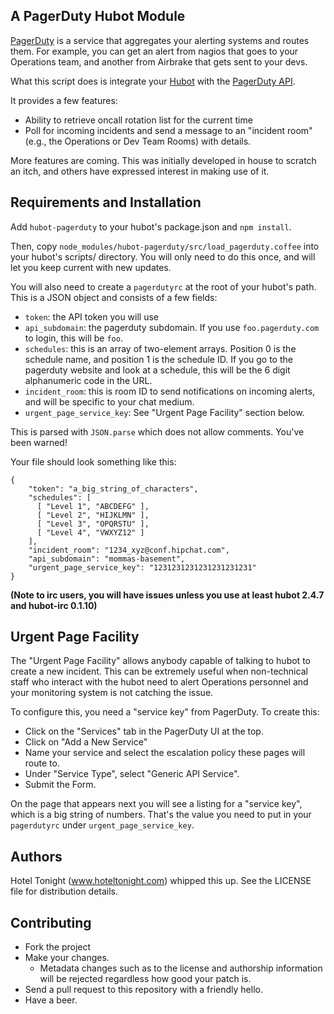A PagerDuty Hubot Module
-------------------------

[PagerDuty](http://www.pagerduty.com) is a service that aggregates your
alerting systems and routes them. For example, you can get an alert from nagios
that goes to your Operations team, and another from Airbrake that gets sent to
your devs.

What this script does is integrate your
[Hubot](https://github.com/github/hubot) with the [PagerDuty
API](http://developer.pagerduty.com/).

It provides a few features:

* Ability to retrieve oncall rotation list for the current time
* Poll for incoming incidents and send a message to an "incident room" (e.g., the Operations or Dev Team Rooms) with details.

More features are coming. This was initially developed in house to scratch an
itch, and others have expressed interest in making use of it.

Requirements and Installation
-----------------------------

Add `hubot-pagerduty` to your hubot's package.json and `npm install`.

Then, copy `node_modules/hubot-pagerduty/src/load_pagerduty.coffee` into your
hubot's scripts/ directory. You will only need to do this once, and will let
you keep current with new updates.

You will also need to create a `pagerdutyrc` at the root of your hubot's path.
This is a JSON object and consists of a few fields:

* `token`: the API token you will use
* `api_subdomain`: the pagerduty subdomain. If you use `foo.pagerduty.com` to login, this will be `foo`.
* `schedules`: this is an array of two-element arrays. Position 0 is the
  schedule name, and position 1 is the schedule ID. If you go to the pagerduty
  website and look at a schedule, this will be the 6 digit alphanumeric code in
  the URL.
* `incident_room`: this is room ID to send notifications on incoming alerts, and will be specific to your chat medium.
* `urgent_page_service_key`: See "Urgent Page Facility" section below.

This is parsed with `JSON.parse` which does not allow comments. You've been warned!

Your file should look something like this:

```
{
    "token": "a_big_string_of_characters",
    "schedules": [
      [ "Level 1", "ABCDEFG" ],
      [ "Level 2", "HIJKLMN" ],
      [ "Level 3", "OPQRSTU" ],
      [ "Level 4", "VWXYZ12" ]
    ],
    "incident_room": "1234_xyz@conf.hipchat.com",
    "api_subdomain": "mommas-basement",
    "urgent_page_service_key": "1231231231231231231231"
}
```

**(Note to irc users, you will have issues unless you use at least hubot 2.4.7
and hubot-irc 0.1.10)**

Urgent Page Facility
--------------------

The "Urgent Page Facility" allows anybody capable of talking to hubot to create
a new incident. This can be extremely useful when non-technical staff who
interact with the hubot need to alert Operations personnel and your monitoring
system is not catching the issue.

To configure this, you need a "service key" from PagerDuty. To create this:

* Click on the "Services" tab in the PagerDuty UI at the top.
* Click on "Add a New Service"
* Name your service and select the escalation policy these pages will route to.
* Under "Service Type", select "Generic API Service".
* Submit the Form.

On the page that appears next you will see a listing for a "service key", which
is a big string of numbers. That's the value you need to put in your
`pagerdutyrc` under `urgent_page_service_key`.

Authors
-------

Hotel Tonight (www.hoteltonight.com) whipped this up. See the LICENSE file for
distribution details.

Contributing
------------

* Fork the project
* Make your changes.
  * Metadata changes such as to the license and authorship information will be
    rejected regardless how good your patch is.
* Send a pull request to this repository with a friendly hello.
* Have a beer.

